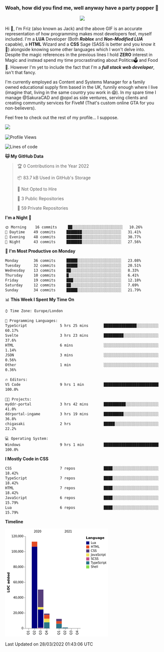 ### Woah, how did you find me, well anyway have a party popper 🎉

<p align="center">
  <img  src="https://66.media.tumblr.com/d2766024a15e8c140bf20f314664eed2/d1615166bf58615c-d8/s400x600/aabc473a64edc43599d5345fd1e9e792d66ecc48.gifv">
</p>

Hi :wave:, I'm Friz (also known as Jack) and the above GIF is an accurate representation of how programming makes most developers feel, myself included. I'm a **LUA** Developer (Both ***Roblox*** and ***Non-Modified LUA*** capable), a **HTML** Wizard and a **CSS** Sage (SASS is better and you know it :pray:) alongside knowing some other languages which I won't delve into. Despite the magic references in the previous lines I hold **ZERO** interest in Magic and instead spend my time procrastinating about Politics🗳️ and Food🍔. However I'm yet to include the fact that I'm a ***full stack web developer***, isn't that fancy.

I'm currently employed as Content and Systems Manager for a family owned educational supply firm based in the UK, funnily enough where I live (imagine that, living in the same country you work in 😱). In my spare time I manage @SakuraCAD and @opxl as side ventures, serving clients and creating community services for FiveM (That's custom online GTA for you non-believers).

Feel free to check out the rest of my profile... I suppose.

<a href="https://github.com/anuraghazra/github-readme-stats">
  <img  src="https://github-readme-stats.vercel.app/api?username=JackOPXL&count_private=true&show_icons=true&theme=tokyonight" />
</a>



<!--START_SECTION:waka-->
![Profile Views](http://img.shields.io/badge/Profile%20Views-0-blue)

![Lines of code](https://img.shields.io/badge/From%20Hello%20World%20I%27ve%20Written-197%20Thousand%20lines%20of%20code-blue)

**🐱 My GitHub Data** 

> 🏆 0 Contributions in the Year 2022
 > 
> 📦 83.7 kB Used in GitHub's Storage 
 > 
> 🚫 Not Opted to Hire
 > 
> 📜 3 Public Repositories 
 > 
> 🔑 59 Private Repositories  
 > 
**I'm a Night 🦉** 

```text
🌞 Morning    16 commits     ██░░░░░░░░░░░░░░░░░░░░░░░   10.26% 
🌆 Daytime    49 commits     ███████░░░░░░░░░░░░░░░░░░   31.41% 
🌃 Evening    48 commits     ███████░░░░░░░░░░░░░░░░░░   30.77% 
🌙 Night      43 commits     ███████░░░░░░░░░░░░░░░░░░   27.56%

```
📅 **I'm Most Productive on Monday** 

```text
Monday       36 commits     █████░░░░░░░░░░░░░░░░░░░░   23.08% 
Tuesday      32 commits     █████░░░░░░░░░░░░░░░░░░░░   20.51% 
Wednesday    13 commits     ██░░░░░░░░░░░░░░░░░░░░░░░   8.33% 
Thursday     10 commits     █░░░░░░░░░░░░░░░░░░░░░░░░   6.41% 
Friday       19 commits     ███░░░░░░░░░░░░░░░░░░░░░░   12.18% 
Saturday     12 commits     ██░░░░░░░░░░░░░░░░░░░░░░░   7.69% 
Sunday       34 commits     █████░░░░░░░░░░░░░░░░░░░░   21.79%

```


📊 **This Week I Spent My Time On** 

```text
⌚︎ Time Zone: Europe/London

💬 Programming Languages: 
TypeScript               5 hrs 25 mins       ███████████████░░░░░░░░░░   60.17% 
Svelte                   3 hrs 23 mins       █████████░░░░░░░░░░░░░░░░   37.6% 
HTML                     6 mins              ░░░░░░░░░░░░░░░░░░░░░░░░░   1.14% 
JSON                     3 mins              ░░░░░░░░░░░░░░░░░░░░░░░░░   0.56% 
Other                    1 min               ░░░░░░░░░░░░░░░░░░░░░░░░░   0.36%

🔥 Editors: 
VS Code                  9 hrs 1 min         █████████████████████████   100.0%

🐱‍💻 Projects: 
myddr-portal             3 hrs 42 mins       ██████████░░░░░░░░░░░░░░░   41.0% 
ddrportal-ingame         3 hrs 19 mins       █████████░░░░░░░░░░░░░░░░   36.8% 
chigasaki                2 hrs               █████░░░░░░░░░░░░░░░░░░░░   22.2%

💻 Operating System: 
Windows                  9 hrs 1 min         █████████████████████████   100.0%

```

**I Mostly Code in CSS** 

```text
CSS                      7 repos             ████░░░░░░░░░░░░░░░░░░░░░   18.42% 
TypeScript               7 repos             ████░░░░░░░░░░░░░░░░░░░░░   18.42% 
HTML                     7 repos             ████░░░░░░░░░░░░░░░░░░░░░   18.42% 
JavaScript               6 repos             ████░░░░░░░░░░░░░░░░░░░░░   15.79% 
Lua                      6 repos             ████░░░░░░░░░░░░░░░░░░░░░   15.79%

```


**Timeline**

![Chart not found](https://raw.githubusercontent.com/JackOPXL/JackOPXL/master/charts/bar_graph.png) 


 Last Updated on 28/03/2022 01:43:06 UTC
<!--END_SECTION:waka-->

